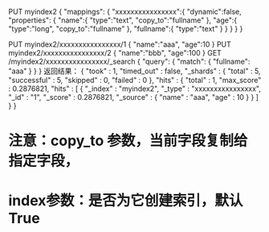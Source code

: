 PUT myindex2
{
  "mappings": {
    "xxxxxxxxxxxxxxxx":{
      "dynamic":false,
      "properties":
          {
            "name":{
              "type":"text",
              "copy_to":"fullname"
            },
            "age":{
              "type":"long",
              "copy_to":"fullname"
            },
            "fullname":{
              "type":"text"
            }
          }
    }
  }
}

PUT myindex2/xxxxxxxxxxxxxxxx/1
{
  "name":"aaa",
  "age":10
}
PUT myindex2/xxxxxxxxxxxxxxxx/2
{
  "name":"bbb",
  "age":100
}
GET /myindex2/xxxxxxxxxxxxxxxx/_search
{
  "query": {
    "match": {
      "fullname": "aaa"
    }
  }
}
返回结果：
	{
	  "took" : 1,
	  "timed_out" : false,
	  "_shards" : {
		"total" : 5,
		"successful" : 5,
		"skipped" : 0,
		"failed" : 0
	  },
	  "hits" : {
		"total" : 1,
		"max_score" : 0.2876821,
		"hits" : [
		  {
			"_index" : "myindex2",
			"_type" : "xxxxxxxxxxxxxxxx",
			"_id" : "1",
			"_score" : 0.2876821,
			"_source" : {
			  "name" : "aaa",
			  "age" : 10
			}
		  }
		]
	  }
	}
# 注意：copy_to 参数，当前字段复制给指定字段，
# index参数：是否为它创建索引，默认True
